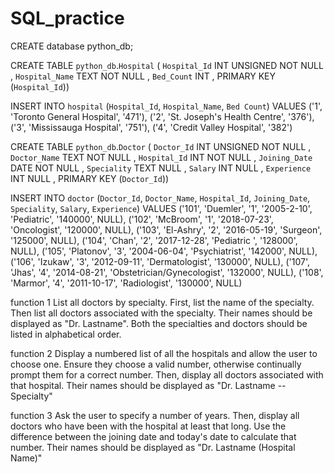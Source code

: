 # SQL_practice

CREATE database python_db;

CREATE TABLE `python_db`.`Hospital` ( `Hospital_Id` INT UNSIGNED NOT NULL , `Hospital_Name` TEXT NOT NULL , `Bed_Count` INT ,
PRIMARY KEY (`Hospital_Id`))

INSERT INTO `hospital` (`Hospital_Id`, `Hospital_Name`, `Bed Count`) VALUES
('1', 'Toronto General Hospital', '471'),
('2', 'St. Joseph's Health Centre', '376'),
('3', 'Mississauga Hospital', '751'),
('4', 'Credit Valley Hospital', '382')

CREATE TABLE `python_db`.`Doctor`
( `Doctor_Id` INT UNSIGNED NOT NULL ,
`Doctor_Name` TEXT NOT NULL ,
`Hospital_Id` INT NOT NULL ,
`Joining_Date` DATE NOT NULL ,
`Speciality` TEXT NULL ,
`Salary` INT NULL ,
`Experience` INT NULL ,
PRIMARY KEY (`Doctor_Id`))

INSERT INTO `doctor` (`Doctor_Id`, `Doctor_Name`, `Hospital_Id`, `Joining_Date`, `Speciality`, `Salary`, `Experience`) VALUES
('101', 'Duemler', '1', '2005-2-10', 'Pediatric', '140000', NULL),
('102', 'McBroom', '1', '2018-07-23', 'Oncologist', '120000', NULL),
('103', 'El-Ashry', '2', '2016-05-19', 'Surgeon', '125000', NULL),
('104', 'Chan', '2', '2017-12-28', 'Pediatric ', '128000', NULL),
('105', 'Platonov', '3', '2004-06-04', 'Psychiatrist', '142000', NULL),
('106', 'Izukaw', '3', '2012-09-11', 'Dermatologist', '130000', NULL),
('107', 'Jhas', '4', '2014-08-21', 'Obstetrician/Gynecologist', '132000', NULL),
('108', 'Marmor', '4', '2011-10-17', 'Radiologist', '130000', NULL)

function 1
List all doctors by specialty. First, list the name of the specialty. Then list all doctors associated with the specialty.
Their names should be displayed as "Dr. Lastname". Both the specialties and doctors should be listed in alphabetical order.

function 2
Display a numbered list of all the hospitals and allow the user to choose one. Ensure they choose a valid number, otherwise continually prompt them for a correct number.
Then, display all doctors associated with that hospital. Their names should be displayed as "Dr. Lastname -- Specialty"

function 3
Ask the user to specify a number of years. Then, display all doctors who have been with the hospital at least that long.
Use the difference between the joining date and today's date to calculate that number.
Their names should be displayed as "Dr. Lastname (Hospital Name)"
